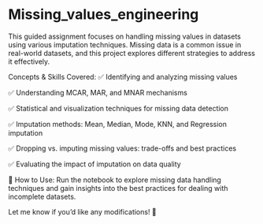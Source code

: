 # Missing_values_engineering

This guided assignment focuses on handling missing values in datasets using various imputation techniques. Missing data is a common issue in real-world datasets, and this project explores different strategies to address it effectively.

Concepts & Skills Covered:
✅ Identifying and analyzing missing values

✅ Understanding MCAR, MAR, and MNAR mechanisms

✅ Statistical and visualization techniques for missing data detection

✅ Imputation methods: Mean, Median, Mode, KNN, and Regression imputation

✅ Dropping vs. imputing missing values: trade-offs and best practices

✅ Evaluating the impact of imputation on data quality

🔗 How to Use: Run the notebook to explore missing data handling techniques and gain insights into the best practices for dealing with incomplete datasets.

Let me know if you’d like any modifications! 🚀
